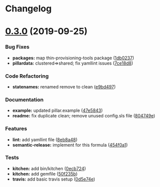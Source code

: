 # Changelog

# [0.3.0](https://github.com/saltstack-formulas/lvm-formula/compare/v0.2.4...v0.3.0) (2019-09-25)


### Bug Fixes

* **packages:** map  thin-provisioning-tools package ([1db0237](https://github.com/saltstack-formulas/lvm-formula/commit/1db0237))
* **pillardata:** clustered=>shared; fix yamllint issues ([7ce18d8](https://github.com/saltstack-formulas/lvm-formula/commit/7ce18d8))


### Code Refactoring

* **statenames:** renamed remove to clean ([e9bd497](https://github.com/saltstack-formulas/lvm-formula/commit/e9bd497))


### Documentation

* **example:** updated pillar.example ([47e5843](https://github.com/saltstack-formulas/lvm-formula/commit/47e5843))
* **readme:** fix duplicate clean; remove unused config.sls file ([804749e](https://github.com/saltstack-formulas/lvm-formula/commit/804749e))


### Features

* **lint:** add yamllint file ([8eb8a48](https://github.com/saltstack-formulas/lvm-formula/commit/8eb8a48))
* **semantic-release:** implement for this formula ([454f0a1](https://github.com/saltstack-formulas/lvm-formula/commit/454f0a1))


### Tests

* **kitchen:** add bin/kitchen ([0ecb724](https://github.com/saltstack-formulas/lvm-formula/commit/0ecb724))
* **kitchen:** add gemfile ([50f235b](https://github.com/saltstack-formulas/lvm-formula/commit/50f235b))
* **travis:** add basic travis setup ([0d5e74e](https://github.com/saltstack-formulas/lvm-formula/commit/0d5e74e))
